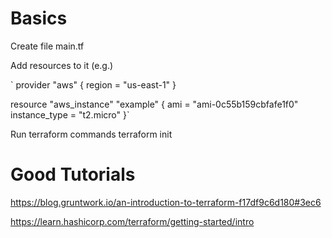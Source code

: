 # Basics
Create file main.tf

Add resources to it (e.g.)

`
provider "aws" {
  region = "us-east-1"
}

resource "aws_instance" "example" {
  ami           = "ami-0c55b159cbfafe1f0"
  instance_type = "t2.micro"
}`


Run terraform commands
terraform init
# Good Tutorials

https://blog.gruntwork.io/an-introduction-to-terraform-f17df9c6d180#3ec6


https://learn.hashicorp.com/terraform/getting-started/intro